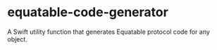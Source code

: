 # equatable-code-generator
A Swift utility function that generates Equatable protocol code for any object.
